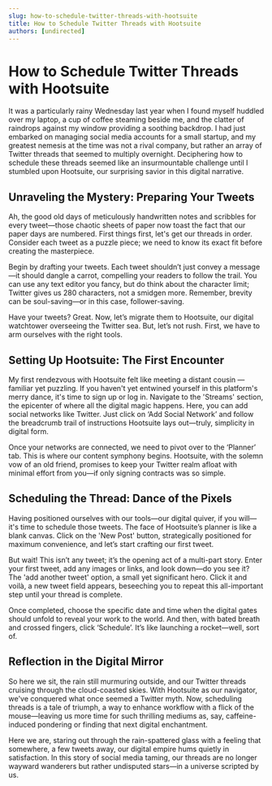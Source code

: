 ```yaml
---
slug: how-to-schedule-twitter-threads-with-hootsuite
title: How to Schedule Twitter Threads with Hootsuite
authors: [undirected]
---
```


# How to Schedule Twitter Threads with Hootsuite

It was a particularly rainy Wednesday last year when I found myself huddled over my laptop, a cup of coffee steaming beside me, and the clatter of raindrops against my window providing a soothing backdrop. I had just embarked on managing social media accounts for a small startup, and my greatest nemesis at the time was not a rival company, but rather an array of Twitter threads that seemed to multiply overnight. Deciphering how to schedule these threads seemed like an insurmountable challenge until I stumbled upon Hootsuite, our surprising savior in this digital narrative.

## Unraveling the Mystery: Preparing Your Tweets

Ah, the good old days of meticulously handwritten notes and scribbles for every tweet—those chaotic sheets of paper now toast the fact that our paper days are numbered. First things first, let's get our threads in order. Consider each tweet as a puzzle piece; we need to know its exact fit before creating the masterpiece.

Begin by drafting your tweets. Each tweet shouldn’t just convey a message—it should dangle a carrot, compelling your readers to follow the trail. You can use any text editor you fancy, but do think about the character limit; Twitter gives us 280 characters, not a smidgen more. Remember, brevity can be soul-saving—or in this case, follower-saving. 

Have your tweets? Great. Now, let’s migrate them to Hootsuite, our digital watchtower overseeing the Twitter sea. But, let’s not rush. First, we have to arm ourselves with the right tools.

## Setting Up Hootsuite: The First Encounter

My first rendezvous with Hootsuite felt like meeting a distant cousin — familiar yet puzzling. If you haven't yet entwined yourself in this platform's merry dance, it's time to sign up or log in. Navigate to the 'Streams' section, the epicenter of where all the digital magic happens. Here, you can add social networks like Twitter. Just click on ‘Add Social Network’ and follow the breadcrumb trail of instructions Hootsuite lays out—truly, simplicity in digital form.

Once your networks are connected, we need to pivot over to the ‘Planner’ tab. This is where our content symphony begins. Hootsuite, with the solemn vow of an old friend, promises to keep your Twitter realm afloat with minimal effort from you—if only signing contracts was so simple.

## Scheduling the Thread: Dance of the Pixels

Having positioned ourselves with our tools—our digital quiver, if you will—it's time to schedule those tweets. The face of Hootsuite’s planner is like a blank canvas. Click on the 'New Post' button, strategically positioned for maximum convenience, and let’s start crafting our first tweet.

But wait! This isn’t any tweet; it’s the opening act of a multi-part story. Enter your first tweet, add any images or links, and look down—do you see it? The 'add another tweet' option, a small yet significant hero. Click it and voilà, a new tweet field appears, beseeching you to repeat this all-important step until your thread is complete.

Once completed, choose the specific date and time when the digital gates should unfold to reveal your work to the world. And then, with bated breath and crossed fingers, click ‘Schedule’. It’s like launching a rocket—well, sort of.

## Reflection in the Digital Mirror

So here we sit, the rain still murmuring outside, and our Twitter threads cruising through the cloud-coasted skies. With Hootsuite as our navigator, we've conquered what once seemed a Twitter myth. Now, scheduling threads is a tale of triumph, a way to enhance workflow with a flick of the mouse—leaving us more time for such thrilling mediums as, say, caffeine-induced pondering or finding that next digital enchantment.

Here we are, staring out through the rain-spattered glass with a feeling that somewhere, a few tweets away, our digital empire hums quietly in satisfaction. In this story of social media taming, our threads are no longer wayward wanderers but rather undisputed stars—in a universe scripted by us.